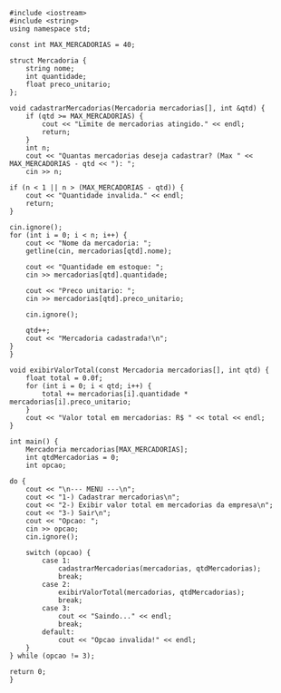     #include <iostream>
    #include <string>
    using namespace std;
    
    const int MAX_MERCADORIAS = 40;
    
    struct Mercadoria {
        string nome;
        int quantidade;
        float preco_unitario;
    };
    
    void cadastrarMercadorias(Mercadoria mercadorias[], int &qtd) {
        if (qtd >= MAX_MERCADORIAS) {
            cout << "Limite de mercadorias atingido." << endl;
            return;
        }
        int n;
        cout << "Quantas mercadorias deseja cadastrar? (Max " << MAX_MERCADORIAS - qtd << "): ";
        cin >> n;
    
    if (n < 1 || n > (MAX_MERCADORIAS - qtd)) {
        cout << "Quantidade invalida." << endl;
        return;
    }

    cin.ignore(); 
    for (int i = 0; i < n; i++) {
        cout << "Nome da mercadoria: ";
        getline(cin, mercadorias[qtd].nome);

        cout << "Quantidade em estoque: ";
        cin >> mercadorias[qtd].quantidade;

        cout << "Preco unitario: ";
        cin >> mercadorias[qtd].preco_unitario;
        
        cin.ignore(); 

        qtd++;
        cout << "Mercadoria cadastrada!\n";
    }
    }
    
    void exibirValorTotal(const Mercadoria mercadorias[], int qtd) {
        float total = 0.0f;
        for (int i = 0; i < qtd; i++) {
            total += mercadorias[i].quantidade * mercadorias[i].preco_unitario;
        }
        cout << "Valor total em mercadorias: R$ " << total << endl;
    }
    
    int main() {
        Mercadoria mercadorias[MAX_MERCADORIAS];
        int qtdMercadorias = 0;
        int opcao;

    do {
        cout << "\n--- MENU ---\n";
        cout << "1-) Cadastrar mercadorias\n";
        cout << "2-) Exibir valor total em mercadorias da empresa\n";
        cout << "3-) Sair\n";
        cout << "Opcao: ";
        cin >> opcao;
        cin.ignore(); 

        switch (opcao) {
            case 1:
                cadastrarMercadorias(mercadorias, qtdMercadorias);
                break;
            case 2:
                exibirValorTotal(mercadorias, qtdMercadorias);
                break;
            case 3:
                cout << "Saindo..." << endl;
                break;
            default:
                cout << "Opcao invalida!" << endl;
        }
    } while (opcao != 3);

    return 0;
    }
